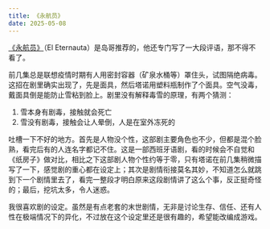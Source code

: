 ```yaml
---
title: 《永航员》
date: 2025-05-08
---
```

[《永航员》](https://movie.douban.com/subject/36467839/)（El Eternauta）是岛哥推荐的，他还专门写了一大段评语，那不得不看了。

前几集总是联想疫情时期有人用密封容器（矿泉水桶等）罩住头，试图隔绝病毒。这招在剧里确实出现了，先是面具，然后塔诺用塑料瓶制作了个面具。空气没毒，戴面具倒是能防止雪粘到脸上。剧里没有解释毒雪的原理，有两个猜测：
1. 雪本身有剧毒，接触就会死亡
2. 雪没有剧毒，接触会让人晕倒，人是在室外冻死的

吐槽一下不好的地方。首先是人物没个性，这部剧主要角色也不少，但都是混个脸熟，看完后有的人连名字都记不住。这是一部西班牙语剧，看的时候会不自觉和《纸房子》做对比，相比之下这部剧人物个性约等于零，只有塔诺在前几集稍微描写了一下，感觉剧的重心都在设定上；其次是剧情衔接莫名其妙，不知道怎么就跳到下一个剧情里去了，看完一整段才明白原来这段剧情讲了这么个事，反正挺奇怪的；最后，挖坑太多，令人迷惑。

我很喜欢剧的设定。虽然是有点老套的末世剧情，无非是讨论生存、信任、还有人性在极端情况下的异化，不过放在这个设定里还是很有趣的，希望能改编成游戏。


